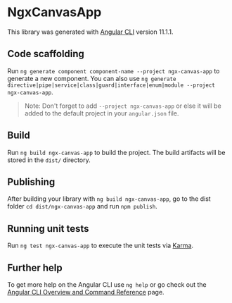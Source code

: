# NgxCanvasApp

This library was generated with [Angular CLI](https://github.com/angular/angular-cli) version 11.1.1.

## Code scaffolding

Run `ng generate component component-name --project ngx-canvas-app` to generate a new component. You can also use `ng generate directive|pipe|service|class|guard|interface|enum|module --project ngx-canvas-app`.
> Note: Don't forget to add `--project ngx-canvas-app` or else it will be added to the default project in your `angular.json` file. 

## Build

Run `ng build ngx-canvas-app` to build the project. The build artifacts will be stored in the `dist/` directory.

## Publishing

After building your library with `ng build ngx-canvas-app`, go to the dist folder `cd dist/ngx-canvas-app` and run `npm publish`.

## Running unit tests

Run `ng test ngx-canvas-app` to execute the unit tests via [Karma](https://karma-runner.github.io).

## Further help

To get more help on the Angular CLI use `ng help` or go check out the [Angular CLI Overview and Command Reference](https://angular.io/cli) page.
